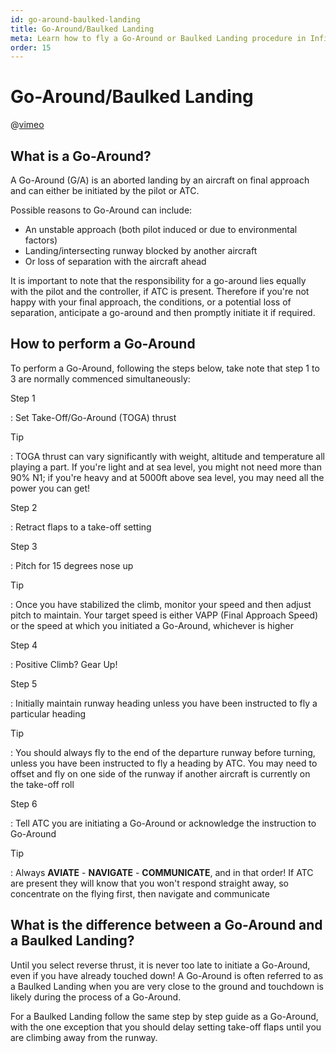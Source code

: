 ```yaml
---
id: go-around-baulked-landing
title: Go-Around/Baulked Landing
meta: Learn how to fly a Go-Around or Baulked Landing procedure in Infinite Flight.
order: 15
---
```


# Go-Around/Baulked Landing



@[vimeo](411493331)



## What is a Go-Around?



A Go-Around (G/A) is an aborted landing by an aircraft on final approach and can either be initiated by the pilot or ATC.



Possible reasons to Go-Around can include:



- An unstable approach (both pilot induced or due to environmental factors)
- Landing/intersecting runway blocked by another aircraft
- Or loss of separation with the aircraft ahead



It is important to note that the responsibility for a go-around lies equally with the pilot and the controller, if ATC is present. Therefore if you're not happy with your final approach, the conditions, or a potential loss of separation, anticipate a go-around and then promptly initiate it if required.



## How to perform a Go-Around



To perform a Go-Around, following the steps below, take note that step 1 to 3 are normally commenced simultaneously:



Step 1

: Set Take-Off/Go-Around (TOGA) thrust



Tip

: TOGA thrust can vary significantly with weight, altitude and temperature all playing a part. If you're light and at sea level, you might not need more than 90% N1; if you're heavy and at 5000ft above sea level, you may need all the power you can get!



Step 2

: Retract flaps to a take-off setting



Step 3

: Pitch for 15 degrees nose up



Tip

: Once you have stabilized the climb, monitor your speed and then adjust pitch to maintain. Your target speed is either VAPP (Final Approach Speed) or the speed at which you initiated a Go-Around, whichever is higher



Step 4

: Positive Climb? Gear Up!



Step 5

: Initially maintain runway heading unless you have been instructed to fly a particular heading



Tip

: You should always fly to the end of the departure runway before turning, unless you have been instructed to fly a heading by ATC. You may need to offset and fly on one side of the runway if another aircraft is currently on the take-off roll



Step 6

: Tell ATC you are initiating a Go-Around or acknowledge the instruction to Go-Around



Tip

: Always **AVIATE** - **NAVIGATE** - **COMMUNICATE**, and in that order! If ATC are present they will know that you won't respond straight away, so concentrate on the flying first, then navigate and communicate



## What is the difference between a Go-Around and a Baulked Landing?



Until you select reverse thrust, it is never too late to initiate a Go-Around, even if you have already touched down! A Go-Around is often referred to as a Baulked Landing when you are very close to the ground and touchdown is likely during the process of a Go-Around. 



For a Baulked Landing follow the same step by step guide as a Go-Around, with the one exception that you should delay setting take-off flaps until you are climbing away from the runway. 